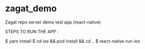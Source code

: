 # zagat_demo
Zagat repo server demo test app (react-native)


STEPS TO RUN THE APP :
	
 $ yarn install
 $ cd ios && pod install && cd ..
 $ react-native run-ios
